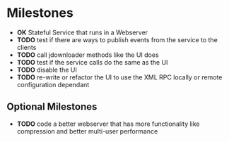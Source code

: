 # Milestones #

  * **OK** Stateful Service that runs in a Webserver
  * **TODO** test if there are ways to publish events from the service to the clients
  * **TODO** call jdownloader methods like the UI does
  * **TODO** test if the service calls do the same as the UI
  * **TODO** disable the UI
  * **TODO** re-write or refactor the UI to use the XML RPC locally or remote configuration dependant

## Optional Milestones ##

  * **TODO** code a better webserver that has more functionality like compression and better multi-user performance